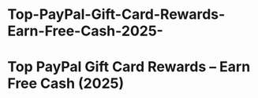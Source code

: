 # Top-PayPal-Gift-Card-Rewards-Earn-Free-Cash-2025-
# Top PayPal Gift Card Rewards – Earn Free Cash (2025)
